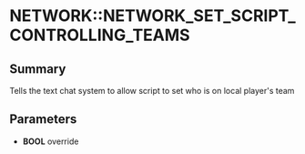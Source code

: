 # NETWORK::NETWORK_SET_SCRIPT_CONTROLLING_TEAMS

## Summary
Tells the text chat system to allow script to set who is on local player's team

## Parameters
* **BOOL** override